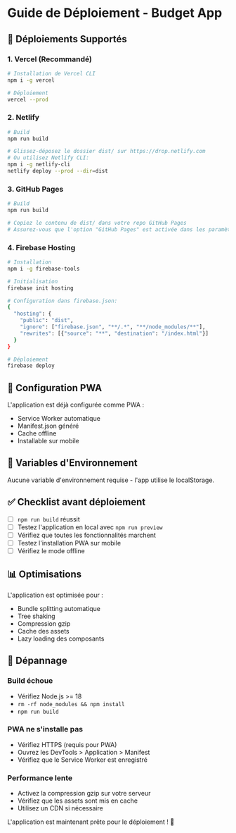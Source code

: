 # Guide de Déploiement - Budget App

## 🚀 Déploiements Supportés

### 1. Vercel (Recommandé)
```bash
# Installation de Vercel CLI
npm i -g vercel

# Déploiement
vercel --prod
```

### 2. Netlify
```bash
# Build
npm run build

# Glissez-déposez le dossier dist/ sur https://drop.netlify.com
# Ou utilisez Netlify CLI:
npm i -g netlify-cli
netlify deploy --prod --dir=dist
```

### 3. GitHub Pages
```bash
# Build
npm run build

# Copiez le contenu de dist/ dans votre repo GitHub Pages
# Assurez-vous que l'option "GitHub Pages" est activée dans les paramètres du repo
```

### 4. Firebase Hosting
```bash
# Installation
npm i -g firebase-tools

# Initialisation
firebase init hosting

# Configuration dans firebase.json:
{
  "hosting": {
    "public": "dist",
    "ignore": ["firebase.json", "**/.*", "**/node_modules/**"],
    "rewrites": [{"source": "**", "destination": "/index.html"}]
  }
}

# Déploiement
firebase deploy
```

## 📱 Configuration PWA

L'application est déjà configurée comme PWA :
- Service Worker automatique
- Manifest.json généré
- Cache offline
- Installable sur mobile

## 🔧 Variables d'Environnement

Aucune variable d'environnement requise - l'app utilise le localStorage.

## ✅ Checklist avant déploiement

- [ ] `npm run build` réussit
- [ ] Testez l'application en local avec `npm run preview`
- [ ] Vérifiez que toutes les fonctionnalités marchent
- [ ] Testez l'installation PWA sur mobile
- [ ] Vérifiez le mode offline

## 📊 Optimisations

L'application est optimisée pour :
- Bundle splitting automatique
- Tree shaking
- Compression gzip
- Cache des assets
- Lazy loading des composants

## 🐛 Dépannage

### Build échoue
- Vérifiez Node.js >= 18
- `rm -rf node_modules && npm install`
- `npm run build`

### PWA ne s'installe pas
- Vérifiez HTTPS (requis pour PWA)
- Ouvrez les DevTools > Application > Manifest
- Vérifiez que le Service Worker est enregistré

### Performance lente
- Activez la compression gzip sur votre serveur
- Vérifiez que les assets sont mis en cache
- Utilisez un CDN si nécessaire

L'application est maintenant prête pour le déploiement ! 🎉